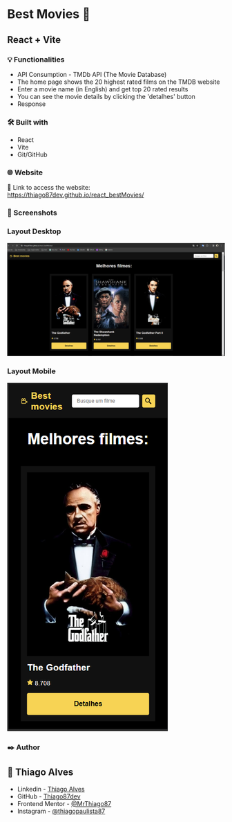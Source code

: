 # Best Movies 🎦
## React + Vite


### 💡 Functionalities 

* API Consumption - TMDb API (The Movie Database)
* The home page shows the 20 highest rated films on the TMDB website
* Enter a movie name (in English) and get top 20 rated results
* You can see the movie details by clicking the 'detalhes' button
* Response

###  🛠️ Built with

* React
* Vite
* Git/GitHub

### 🌐 Website
:link: Link to access the website: <br/>
<a href="https://thiago87dev.github.io/react_bestMovies/" target="_blank">https://thiago87dev.github.io/react_bestMovies/</a>


### 📸 Screenshots

### Layout Desktop
![screenshot](src/img/desktop.png)

### Layout Mobile
![screenshot](src/img/cell.png)


### ✒️ Author
## :raising_hand: Thiago Alves

- Linkedin - [Thiago Alves](https://www.linkedin.com/in/thiago-alves-010915274/)
- GitHub - [Thiago87dev](https://github.com/Thiago87dev)
- Frontend Mentor - [@MrThiago87](https://www.frontendmentor.io/profile/MrThiago87)
- Instagram - [@thiagopaulista87](https://www.instagram.com/thiagopaulista87/)
